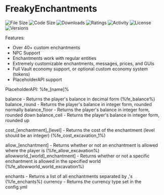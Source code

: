 # FreakyEnchantments
![File Size](https://img.shields.io/spiget/download-size/64154.svg?colorB=aa0000&label=File%20Size&style=flat-square) ![Code Size](https://img.shields.io/github/languages/code-size/msws/FreakyEnchants.svg?label=Code%20Size&style=flat-square) ![Downloads](https://img.shields.io/spiget/downloads/64154.svg?colorB=33ff33&label=Downloads&style=flat-square) ![Ratings](https://img.shields.io/spiget/rating/64154.svg?colorB=008800&label=Ratings&style=flat-square) ![Activity](https://img.shields.io/github/commit-activity/y/msws/FreakyEnchants.svg?label=Activity&colorB=FFA500&style=popout-square) ![License](https://img.shields.io/github/license/msws/FreakyEnchants.svg?label=License&style=popout-square) ![Versions](https://img.shields.io/spiget/tested-versions/64154.svg?colorB=800080&label=Versions&style=popout-square)

Features:
  * Over 40+ custom enchantments
  * NPC Support
  * Enchantments work with regular entities
  * Extremely customizable enchantments, messages, prices, and GUIs
  * Full Vault economy support, or optional custom economy system (tokens)
  * PlaceholderAPI support
  
PlaceholderAPI:
%fe_[name]%

balance - Returns the player's balance in decimal form (%fe_balance%)
balance_round - Returns the player's balance in integer form, rounded normally
balance_floor - Returns the player's balance in integer form, rounded down
balance_ceil - Returns the player's balance in integer form, rounded up

cost_[enchantment]_[level] - Returns the cost of the enchantment (level should be an integer) (%fe_cost_excavation_1%)

allow_[enchantment] - Returns whether or not an enchantment is allowed where the player is (%fe_allow_excavation%)
allowworld_[world]_enchantment] - Returns whether or not a specific enchantment is allowed in the specified world (%fe_allowworld_world_excavation%)

enchants - Returns a list of all enchantments separated by ,'s (%fe_enchants%)
currency - Returns the currency type set in the config.yml

